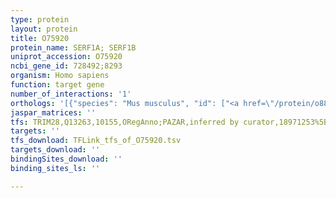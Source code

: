 ```yaml
---
type: protein
layout: protein
title: O75920
protein_name: SERF1A; SERF1B
uniprot_accession: O75920
ncbi_gene_id: 728492;8293
organism: Homo sapiens
function: target gene
number_of_interactions: '1'
orthologs: '[{"species": "Mus musculus", "id": ["<a href=\"/protein/o88892\">O88892</a>"]}, {"species": "Rattus norvegicus", "id": ["<a href=\"/protein/a0a096mk48\">A0A096MK48</a>"]}, {"species": "Drosophila melanogaster", "id": ["<a href=\"/protein/q9vew2\">Q9VEW2</a>"]}, {"species": "Saccharomyces cerevisiae", "id": ["<a href=\"/protein/q3e7b7\">Q3E7B7</a>"]}]'
jaspar_matrices: ''
tfs: TRIM28,Q13263,10155,ORegAnno;PAZAR,inferred by curator,18971253%5Buid%5D+OR+26578589%5Buid%5D,No
targets: ''
tfs_download: TFLink_tfs_of_O75920.tsv
targets_download: ''
bindingSites_download: ''
binding_sites_ls: ''

---
```

